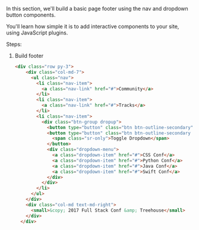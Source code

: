 In this section, we'll build a basic page footer using the nav and dropdown button components. 

You'll learn how simple it is to add interactive components to your site, using JavaScript plugins.

Steps:
1. Build footer
    ```html
    <div class="row py-3">
        <div class="col-md-7">
          <ul class="nav">
            <li class="nav-item">
              <a class="nav-link" href="#">Community</a>
            </li>
            <li class="nav-item">
              <a class="nav-link" href="#">Tracks</a>
            </li>
            <li class="nav-item">
              <div class="btn-group dropup">
                <button type="button" class="btn btn-outline-secondary">Other Conf</button>
                <button type="button" class="btn btn-outline-secondary dropdown-toggle dropdown-toggle-split" data-toggle="dropdown" aria-haspopup="true" aria-expanded="false">
                  <span class="sr-only">Toggle Dropdown</span>
                </button>
                <div class="dropdown-menu">
                  <a class="dropdown-item" href="#">CSS Conf</a>
                  <a class="dropdown-item" href="#">Python Conf</a>
                  <a class="dropdown-item" href="#">Java Conf</a>
                  <a class="dropdown-item" href="#">Swift Conf</a>
                </div>
              </div>
            </li>
          </ul>
        </div>
        <div class="col-md text-md-right">
          <small>&copy; 2017 Full Stack Conf &amp; Treehouse</small>
        </div>
      </div>
    ```